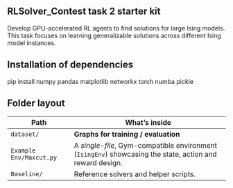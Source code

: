 ## RLSolver_Contest task 2 starter kit

Develop GPU-accelerated RL agents to find solutions for large Ising models. This task focuses on learning generalizable solutions across different Ising model instances.

## Installation of dependencies 

pip install numpy pandas matplotlib networkx torch numba pickle

## Folder layout

| Path | What’s inside |
|------|---------------|
| `dataset/` | **Graphs for training / evaluation**|
| `Example Env/Maxcut.py` | A *single-file*, Gym-compatible environment (`IsingEnv`) showcasing the state, action and reward design. |
| `Baseline/` | Reference solvers and helper scripts.|
